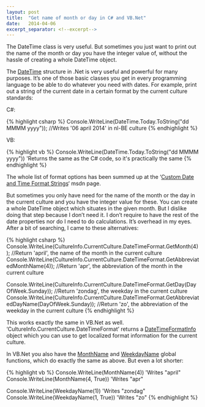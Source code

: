 ```yaml
---
layout: post
title:  "Get name of month or day in C# and VB.Net"
date:   2014-04-06
excerpt_separator: <!--excerpt-->
---
```

The DateTime class is very useful. But sometimes you just want to print out the name of the month or day you have the integer value of, without the hassle of creating a whole DateTime object.
<!--excerpt-->

The [DateTime](http://msdn.microsoft.com/en-us/library/system.datetime(v=vs.110).aspx) structure in .Net is very useful and powerful for many purposes. It’s one of those basic classes you get in every programming language to be able to do whatever you need with dates. For example, print out a string of the current date in a certain format by the current culture standards:

C#:

{% highlight csharp %}
Console.WriteLine(DateTime.Today.ToString("dd MMMM yyyy"));
 //Writes '06 april 2014' in nl-BE culture
{% endhighlight %}

VB:

{% highlight vb %}
Console.WriteLine(DateTime.Today.ToString("dd MMMM yyyy"))
'Returns the same as the C# code, so it's practically the same
{% endhighlight %}

The whole list of format options has been summed up at the ‘[Custom Date and Time Format Strings](http://msdn.microsoft.com/en-us/library/8kb3ddd4(v=vs.110).aspx)‘ msdn page.

But sometimes you only have need for the name of the month or the day in the current culture and you have the integer value for these. You can create a whole DateTime object which situates in the given month. But I dislike doing that step because I don’t need it. I don’t require to have the rest of the date properties nor do I need to do calculations. It’s overhead in my eyes. After a bit of searching, I came to these alternatives:

{% highlight csharp %}
Console.WriteLine(CultureInfo.CurrentCulture.DateTimeFormat.GetMonth(4));
//Return 'april', the name of the month in the current culture
Console.WriteLine(CultureInfo.CurrentCulture.DateTimeFormat.GetAbbreviatedMonthName(4));
//Return 'apr', the abbreviation of the month in the current culture

Console.WriteLine(CultureInfo.CurrentCulture.DateTimeFormat.GetDay(DayOfWeek.Sunday));
//Return 'zondag', the weekday in the current culture
Console.WriteLine(CultureInfo.CurrentCulture.DateTimeFormat.GetAbbreviatedDayName(DayOfWeek.Sunday));
//Return 'zo', the abbreviation of the weekday in the current culture
{% endhighlight %}

This works exactly the same in VB.Net as well. ‘CultureInfo.CurrentCulture.DateTimeFormat’ returns a [DateTimeFormatInfo](http://msdn.microsoft.com/en-us/library/system.globalization.datetimeformatinfo(v=vs.110).aspx) object which you can use to get localized format information for the current culture.

In VB.Net you also have the [MonthName](http://msdn.microsoft.com/en-us/library/zxbsw165(v=vs.90).aspx) and [WeekdayName](http://msdn.microsoft.com/en-us/library/t8dc1aee(v=vs.90).aspx) global functions, which do exactly the same as above. But even a lot shorter:

{% highlight vb %}
Console.WriteLine(MonthName(4))
'Writes "april"
Console.WriteLine(MonthName(4, True))
'Writes "apr"

Console.WriteLine(WeekdayName(1))
'Writes "zondag"
Console.WriteLine(WeekdayName(1, True))
'Writes "zo"
{% endhighlight %}